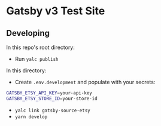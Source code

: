 # Gatsby v3 Test Site

## Developing

In this repo's root directory:

- Run `yalc publish`

In this directory:

- Create `.env.development` and populate with your secrets:

```bash
GATSBY_ETSY_API_KEY=your-api-key
GATSBY_ETSY_STORE_ID=your-store-id
```

- `yalc link gatsby-source-etsy`
- `yarn develop`
